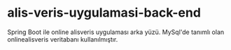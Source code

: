 # alis-veris-uygulamasi-back-end
Spring Boot ile online alisveris uygulaması arka yüzü.
MySql'de tanımlı olan onlinealisveris veritabanı kullanılmıştır.
